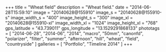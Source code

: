 +++
title = "Wheat field"
description = "Wheat field."
date = "2014-06-28T15:59:10"
image = "20140628@155910"
image_s = "20140628@155910-s"
image_width_s = "400"
image_height_s = "300"
image_xl = "20140628@155910-xl"
image_width_xl = "1024"
image_height_xl = "768"
gps_latitude = "43.739011"
gps_longitude = "13.1529291868133"
phototags = [ "2014-06-28", "2014-06", "2014", "macro", "50mm", "canonfd", "polarizer", "filter", "summer", "afternoon", "hill", "wheat", "field", "countryside" ]
galleries = [ "Portfolio", "Timeline 2014" ]
+++
